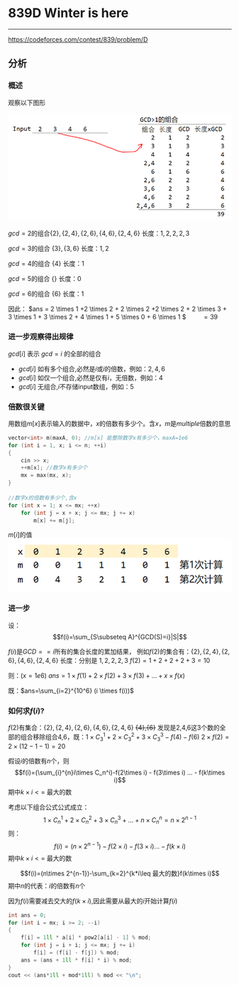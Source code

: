 # 839D Winter is here
***
https://codeforces.com/contest/839/problem/D


## 分析

### 概述

观察以下图形

![](1.png)

$gcd=2$的组合$\{2\},\{2,4\},\{2,6\},\{4,6\},\{2,4,6\}$
长度：$1,2,2,2,3$

$gcd=3$的组合
$\{3\},\{3,6\}$
长度：$1,2$

$gcd=4$的组合
$\{4\}$
长度：$1$


$gcd=5$的组合
$\{\}$
长度：$0$

$gcd=6$的组合
$\{6\}$
长度：$1$

因此：
$ans = 2 \times 1 +2 \times 2 + 2 \times 2 +2 \times 2 + 2 \times 3 + 3 \times 1 + 3 \times 2 + 4 \times 1 + 5 \times 0 + 6 \times 1 $ 
&nbsp;&nbsp;&nbsp;&nbsp;&nbsp;&nbsp;&nbsp;&nbsp;$=39$

### 进一步观察得出规律
$gcd[i]$ 表示 $gcd=i$ 的全部的组合
- $gcd[i]$ 如有多个组合,必然是$i$或$i$的倍数，例如：$2,4,6$
- $gcd[i]$ 如仅一个组合,必然是仅有$i$，无倍数，例如：$4$
- $gcd[i]$ 无组合,$i$不存储input数组，例如：$5$

### 倍数很关键
用数组$m[x]$表示输入的数据中，$x$的倍数有多少个。含$x$，$m$是$multiple$倍数的意思
```c++
vector<int> m(maxA, 0); //m[x] 能整除数字x有多少个，maxA=1e6
for (int i = 1, x; i <= n; ++i)
{
    cin >> x;
    ++m[x]; //数字x有多少个
    mx = max(mx, x);
}

//数字x的倍数有多少个,含x
for (int x = 1; x <= mx; ++x)
    for (int j = x + x; j <= mx; j += x)
        m[x] += m[j];
```
$m[i]$的值
![](2.png)

### 进一步
设：$$f(i)=\sum_{S\subseteq A}^{GCD(S)=i}|S|$$

$f(i)$是$GCD==i$所有的集合长度的累加结果，
例如$f(2)$的集合有：$\{2\},\{2,4\},\{2,6\},\{4,6\},\{2,4,6\}$
长度：分别是 $1,2,2,2,3$
$f(2)=1+2+2+2+3=10$


则：($x=1e6$)
$ans=1\times f(1)+2\times f(2) + 3\times f(3)+...+x\times f(x)$

既：$ans=\sum_{i=2}^{10^6} (i \times f(i))$

### 如何求$f(i)?$

$f(2)$有集合：$\{2\},\{2,4\},\{2,6\},\{4,6\},\{2,4,6\}$  ~~{4},{6}~~
发现是2,4,6这3个数的全部的组合移除组合4,6，既：$1\times C_3^1+2\times C_3^2+3\times C_3^3 - f(4) - f(6)$ 
$2\times f(2)=2\times (12-1-1)=20$

假设$i$的倍数有$n$个，则
$$f(i)=(\sum_{i}^{n}i\times C_n^i)-f(2\times i) - f(3\times i) ... - f(k\times i)$$
期中$k\times i <=$ 最大的数

考虑以下组合公式公式成立：
$$1\times C_n^1 + 2\times C_n^2+3\times C_n^3+...+n\times C_n^n=n\times 2^{n-1}$$
则：
$$f(i)=(n\times 2^{n-1})-f(2\times i) - f(3\times i) ... - f(k\times i)$$
期中$k\times i <=$ 最大的数

$$f(i)=(n\times 2^{n-1})-\sum_{k=2}^{k*i\leq 最大的数}f(k\times i)$$
期中$n$的代表：$i$的倍数有$n$个

因为$f(i)$需要减去交大的$f(k\times i)$,因此需要从最大的$i$开始计算$f(i)$

```c++
int ans = 0;
for (int i = mx; i >= 2; --i)
{
    f[i] = 1ll * a[i] * pow2[a[i] - 1] % mod;
    for (int j = i + i; j <= mx; j += i)
        f[i] = (f[i] - f[j]) % mod;
    ans = (ans + 1ll * f[i] * i) % mod;
}
cout << (ans*1ll + mod*1ll) % mod << "\n";
```